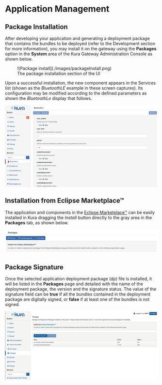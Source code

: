 # Application Management

## Package Installation

After developing your application and generating a deployment package that contains the bundles to be deployed (refer to the Development section for more information), you may install it on the gateway using the **Packages** option in the **System** area of the Kura Gateway Administration Console as shown below.

<figure markdown>
  ![Package install](./images/packageInstall.png)
  <figcaption>The package installation section of the UI</figcaption>
</figure>

Upon a successful installation, the new component appears in the Services list (shown as the _BluetoothLE_ example in these screen captures). Its configuration may be modified according to the defined parameters as shown the _BluetoothLe_ display that follows.

![Package config](./images/packageConfig.png)

## Installation from Eclipse Marketplace™

The application and components in the [Eclipse Marketplace™](https://marketplace.eclipse.org/taxonomy/term/4397%2C4396/title) can be easily installed in Kura dragging the _Install_ button directly to the gray area in the **Packages** tab, as shown below.

![Package marketplace install](./images/marketplaceInstall.png)

## Package Signature

Once the selected application deployment package (dp) file is installed, it will be listed in the **Packages** page and detailed with the name of the deployment package, the version and the signature status.
The value of the signature field can be **true** if all the bundles contained in the deployment package are digitally signed, or **false** if at least one of the bundles is not signed.

![DP signature](./images/dpsignature.png)
